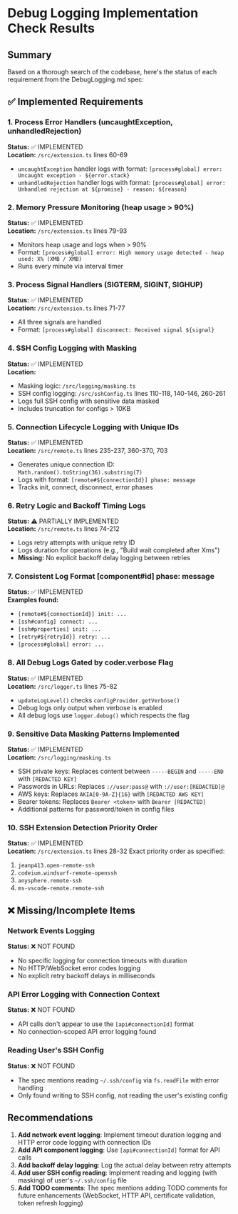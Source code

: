 # Debug Logging Implementation Check Results

## Summary
Based on a thorough search of the codebase, here's the status of each requirement from the DebugLogging.md spec:

## ✅ Implemented Requirements

### 1. Process Error Handlers (uncaughtException, unhandledRejection)
**Status:** ✅ IMPLEMENTED  
**Location:** `/src/extension.ts` lines 60-69
- `uncaughtException` handler logs with format: `[process#global] error: Uncaught exception - ${error.stack}`
- `unhandledRejection` handler logs with format: `[process#global] error: Unhandled rejection at ${promise} - reason: ${reason}`

### 2. Memory Pressure Monitoring (heap usage > 90%)
**Status:** ✅ IMPLEMENTED  
**Location:** `/src/extension.ts` lines 79-93
- Monitors heap usage and logs when > 90%
- Format: `[process#global] error: High memory usage detected - heap used: X% (XMB / XMB)`
- Runs every minute via interval timer

### 3. Process Signal Handlers (SIGTERM, SIGINT, SIGHUP)
**Status:** ✅ IMPLEMENTED  
**Location:** `/src/extension.ts` lines 71-77
- All three signals are handled
- Format: `[process#global] disconnect: Received signal ${signal}`

### 4. SSH Config Logging with Masking
**Status:** ✅ IMPLEMENTED  
**Location:** 
- Masking logic: `/src/logging/masking.ts`
- SSH config logging: `/src/sshConfig.ts` lines 110-118, 140-146, 260-261
- Logs full SSH config with sensitive data masked
- Includes truncation for configs > 10KB

### 5. Connection Lifecycle Logging with Unique IDs
**Status:** ✅ IMPLEMENTED  
**Location:** `/src/remote.ts` lines 235-237, 360-370, 703
- Generates unique connection ID: `Math.random().toString(36).substring(7)`
- Logs with format: `[remote#${connectionId}] phase: message`
- Tracks init, connect, disconnect, error phases

### 6. Retry Logic and Backoff Timing Logs
**Status:** ⚠️ PARTIALLY IMPLEMENTED  
**Location:** `/src/remote.ts` lines 74-212
- Logs retry attempts with unique retry ID
- Logs duration for operations (e.g., "Build wait completed after Xms")
- **Missing:** No explicit backoff delay logging between retries

### 7. Consistent Log Format [component#id] phase: message
**Status:** ✅ IMPLEMENTED  
**Examples found:**
- `[remote#${connectionId}] init: ...`
- `[ssh#config] connect: ...`
- `[ssh#properties] init: ...`
- `[retry#${retryId}] retry: ...`
- `[process#global] error: ...`

### 8. All Debug Logs Gated by coder.verbose Flag
**Status:** ✅ IMPLEMENTED  
**Location:** `/src/logger.ts` lines 75-82
- `updateLogLevel()` checks `configProvider.getVerbose()`
- Debug logs only output when verbose is enabled
- All debug logs use `logger.debug()` which respects the flag

### 9. Sensitive Data Masking Patterns Implemented
**Status:** ✅ IMPLEMENTED  
**Location:** `/src/logging/masking.ts`
- SSH private keys: Replaces content between `-----BEGIN` and `-----END` with `[REDACTED KEY]`
- Passwords in URLs: Replaces `://user:pass@` with `://user:[REDACTED]@`
- AWS keys: Replaces `AKIA[0-9A-Z]{16}` with `[REDACTED AWS KEY]`
- Bearer tokens: Replaces `Bearer <token>` with `Bearer [REDACTED]`
- Additional patterns for password/token in config files

### 10. SSH Extension Detection Priority Order
**Status:** ✅ IMPLEMENTED  
**Location:** `/src/extension.ts` lines 28-32
Exact priority order as specified:
1. `jeanp413.open-remote-ssh`
2. `codeium.windsurf-remote-openssh`
3. `anysphere.remote-ssh`
4. `ms-vscode-remote.remote-ssh`

## ❌ Missing/Incomplete Items

### Network Events Logging
**Status:** ❌ NOT FOUND
- No specific logging for connection timeouts with duration
- No HTTP/WebSocket error codes logging
- No explicit retry backoff delays in milliseconds

### API Error Logging with Connection Context
**Status:** ❌ NOT FOUND
- API calls don't appear to use the `[api#connectionId]` format
- No connection-scoped API error logging found

### Reading User's SSH Config
**Status:** ❌ NOT FOUND
- The spec mentions reading `~/.ssh/config` via `fs.readFile` with error handling
- Only found writing to SSH config, not reading the user's existing config

## Recommendations

1. **Add network event logging**: Implement timeout duration logging and HTTP error code logging with connection IDs
2. **Add API component logging**: Use `[api#connectionId]` format for API calls
3. **Add backoff delay logging**: Log the actual delay between retry attempts
4. **Add user SSH config reading**: Implement reading and logging (with masking) of user's `~/.ssh/config` file
5. **Add TODO comments**: The spec mentions adding TODO comments for future enhancements (WebSocket, HTTP API, certificate validation, token refresh logging)